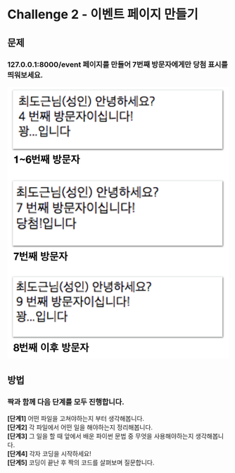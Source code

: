 # Challenge 2 - 이벤트 페이지 만들기

## 문제

### 127.0.0.1:8000/event 페이지를 만들어 7번째 방문자에게만 당첨 표시를 띄워보세요.

![127.0.0.1:8000/event &#xC5D0; &#xC811;&#xC18D;&#xD558;&#xBA74; &#xBC29;&#xBB38; &#xCE74;&#xC6B4;&#xD2B8;&#xC5D0; &#xB530;&#xB77C; &#xC704;&#xC5D0; &#xD654;&#xBA74;&#xC774; &#xCD9C;&#xB825;&#xB418;&#xC5B4;&#xC57C; &#xD569;&#xB2C8;&#xB2E4;.](../../.gitbook/assets/image%20%2837%29.png)

## 방법

### 짝과 함께 다음 단계를 모두 진행합니다.

**\[단계1\]** 어떤 파일을 고쳐야하는지 부터 생각해봅니다.  
**\[단계2\]** 각 파일에서 어떤 일을 해야하는지 정리해봅니다.  
**\[단계3\]** 그 일을 할 때 앞에서 배운 파이썬 문법 중 무엇을 사용해야하는지 생각해봅니다.  
**\[단계4\]** 각자 코딩을 시작하세요!  
**\[단계5\]** 코딩이 끝난 후 짝의 코드를 살펴보며 질문합니다.

